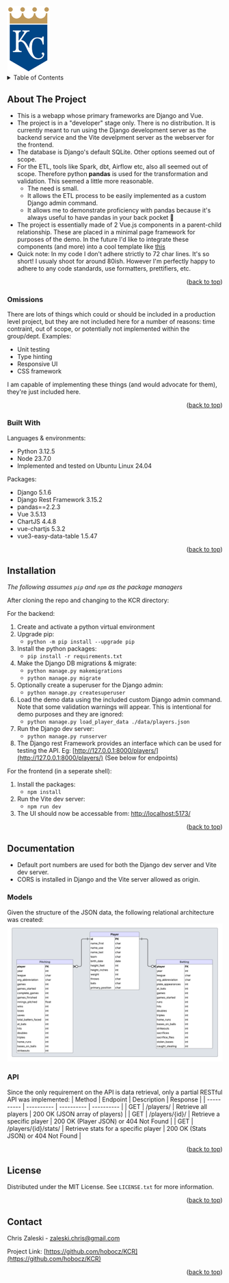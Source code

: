 <a id="readme-top"></a>

<img src="./public/kcr_logo.png" width="100">
<!-- TABLE OF CONTENTS -->
<details>
  <summary>Table of Contents</summary>
  <ol>
    <li>
      <a href="#about-the-project">About The Project</a>
      <ul>
        <li><a href="#omissions">Omissions</a></li>
        <li><a href="#built-with">Built With</a></li>
      </ul>
    </li>
    <li><a href="#installation">Installation</a></li>
    <li>
      <a href="#documentation">Documentation</a>
      <ul>
        <li><a href="#models">Models</a></li>
        <li><a href="#api">API</a></li>
      </ul>
    </li>
    <li><a href="#license">License</a></li>
    <li><a href="#contact">Contact</a></li>
  </ol>
</details>

<!-- ABOUT THE PROJECT -->
## About The Project
- This is a webapp whose primary frameworks are Django and Vue.
- The project is in a "developer" stage only. There is no distribution. It is currently meant to run using the Django development server as the backend service and the Vite develpment server as the webserver for the frontend.
- The database is Django's default SQLite. Other options seemed out of scope.
- For the ETL, tools like Spark, dbt, Airflow etc, also all seemed out of scope. Therefore python **pandas** is used for the transformation and validation. This seemed a little more reasonable.
    - The need is small.
    - It allows the ETL process to be easily implemented as a custom Django admin command.
    - It allows me to demonstrate proficiency with pandas because it's always useful to have pandas in your back pocket :panda_face:
- The project is essentially made of 2 Vue.js components in a parent-child relationship. These are placed in a minimal page framework for purposes of the demo. In the future I'd like to integrate these components (and more) into a cool template like [this](https://demos.creative-tim.com/vue-black-dashboard/)
- Quick note: In my code I don't adhere strictly to 72 char lines. It's so short! I usualy shoot for around 80ish. However I'm perfectly happy to adhere to any code standards, use formatters, prettifiers, etc.

<p align="right">(<a href="#readme-top">back to top</a>)</p>

### Omissions

There are lots of things which could or should be included in a production level project, but they are not included here for a number of reasons: time contraint, out of scope, or potentially not implemented within the group/dept.
Examples:
- Unit testing
- Type hinting
- Responsive UI
- CSS framework

I am capable of implementing these things (and would advocate for them), they're just included here.

<p align="right">(<a href="#readme-top">back to top</a>)</p>

### Built With

Languages & environments:
- Python 3.12.5
- Node 23.7.0
- Implemented and tested on Ubuntu Linux 24.04

Packages:
- Django 5.1.6
- Django Rest Framework 3.15.2
- pandas==2.2.3
- Vue 3.5.13
- ChartJS 4.4.8
- vue-chartjs 5.3.2
- vue3-easy-data-table 1.5.47

<p align="right">(<a href="#readme-top">back to top</a>)</p>

## Installation

*The following assumes `pip` and `npm` as the package managers*

After cloning the repo and changing to the KCR directory:

For the backend:
1. Create and activate a python virtual environment
2. Upgrade pip:
    - `python -m pip install --upgrade pip`
3. Install the python packages:
    - `pip install -r requirements.txt`
4. Make the Django DB migrations & migrate:
    - `python manage.py makemigrations`
    - `python manage.py migrate`
5. Optionally create a superuser for the Django admin:
    - `python manage.py createsuperuser`
6. Load the demo data using the included custom Django admin command. Note that some validation warnings will appear. This is intentional for demo purposes and they are ignored:
    - `python manage.py load_player_data ./data/players.json`
7. Run the Django dev server:
    - `python manage.py runserver`
8. The Django rest Framework provides an interface which can be used for testing the API. Eg: [http://127.0.0.1:8000/players/](http://127.0.0.1:8000/players/) (See below for endpoints)

For the frontend (in a seperate shell):

1. Install the packages:
    - `npm install`
2. Run the Vite dev server:
    - `npm run dev`
3. The UI should now be accessable from: [http://localhost:5173/](http://localhost:5173/)

<p align="right">(<a href="#readme-top">back to top</a>)</p>

## Documentation

- Default port numbers are used for both the Django dev server and Vite dev server.
- CORS is installed in Django and the Vite server allowed as origin.

### Models

Given the structure of the JSON data, the following relational architecture was created:
![Database ERD](./doc/KCR_ERD.png)

### API

Since the only requirement on the API is data retrieval, only a partial RESTful API was implemented:
| Method | Endpoint | Description | Response |
| ---------- | ---------- | ---------- | ---------- |
| GET | /players/ | Retrieve all players | 200 OK (JSON array of players) |
| GET | /players/{id}/ | Retrieve a specific player | 200 OK (Player JSON) or 404 Not Found |
| GET | /players/{id}/stats/ | Retrieve stats for a specific player | 200 OK (Stats JSON) or 404 Not Found |

<p align="right">(<a href="#readme-top">back to top</a>)</p>


## License

Distributed under the MIT License. See `LICENSE.txt` for more information.

<p align="right">(<a href="#readme-top">back to top</a>)</p>

## Contact

Chris Zaleski - zaleski.chris@gmail.com

Project Link: [https://github.com/hobocz/KCR](https://github.com/hobocz/KCR)

<p align="right">(<a href="#readme-top">back to top</a>)</p>

